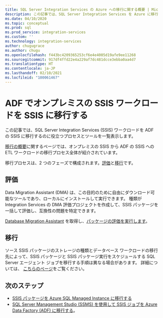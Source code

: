 ```yaml
---
title: SQL Server Integration Services の Azure への移行に関する概要 | Microsoft Docs
description: この記事では、SQL Server Integration Services を Azure に移行するためのプロセスとツールを紹介しています。
ms.date: 04/10/2020
ms.topic: conceptual
ms.prod: sql
ms.prod_service: integration-services
ms.custom: ''
ms.technology: integration-services
author: chugugrace
ms.author: chugu
ms.openlocfilehash: f443bc4209365253cf6e4e4005d19afe9ee11268
ms.sourcegitcommit: 917df4ffd22e4a229af7dc481dcce3ebba0aa4d7
ms.translationtype: HT
ms.contentlocale: ja-JP
ms.lasthandoff: 02/10/2021
ms.locfileid: "100061467"
---
```

# <a name="migrate-on-premises-ssis-workloads-to-ssis-in-adf"></a>ADF でオンプレミスの SSIS ワークロードを SSIS に移行する

この記事では、SQL Server Integration Services (SSIS) ワークロードを ADF の SSIS に移行するのに役立つプロセスとツールを一覧表示します。

[移行の概要](/azure/data-factory/scenario-ssis-migration-overview)に関するページでは、オンプレミスの SSIS から ADF の SSIS への ETL ワークロードの移行プロセス全体が紹介されています。

移行プロセスは、2 つのフェーズで構成されます。[評価](/azure/data-factory/scenario-ssis-migration-overview#assessment)と[移行](/azure/data-factory/scenario-ssis-migration-overview#migration)です。

## <a name="assessment"></a>評価

Data Migration Assistant (DMA) は、この目的のために自由にダウンロード可能なツールであり、ローカルにインストールして実行できます。 種類が Integration Services の DMA 評価プロジェクトを作成して、SSIS パッケージを一括して評価し、互換性の問題を特定できます。

[Database Migration Assistant](../../dma/dma-overview.md) を取得し、[パッケージの評価を実行します](../../dma/dma-assess-ssis.md)。

## <a name="migration"></a>移行

ソース SSIS パッケージのストレージの種類とデータベース ワークロードの移行先によって、SSIS パッケージと SSIS パッケージ実行をスケジュールする SQL Server エージェント ジョブを移行する手順は異なる場合があります。 詳細については、 [こちらのページ](/azure/data-factory/scenario-ssis-migration-overview#migration)をご覧ください。

## <a name="next-steps"></a>次のステップ

- [SSIS パッケージを Azure SQL Managed Instance に移行する](/azure/dms/how-to-migrate-ssis-packages-managed-instance)
- [SQL Server Management Studio (SSMS) を使用して SSIS ジョブを Azure Data Factory (ADF) に移行する](/azure/data-factory/how-to-migrate-ssis-job-ssms)。
